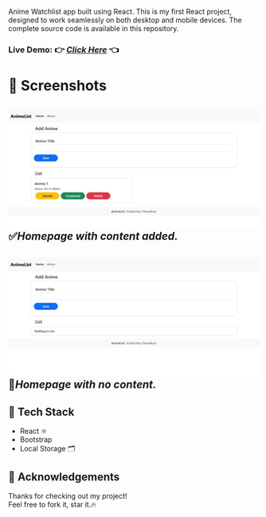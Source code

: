 Anime Watchlist app built using React. This is my first React project, designed to work seamlessly on both desktop and mobile devices.
The complete source code is available in this repository.

### Live Demo: 👉 *[Click Here](https://watchlistkushal.netlify.app/)* 👈

# 📸 Screenshots
![Visual Look of the project.](screenshots/Home.jpeg)
✅*Homepage with content added.*
---
![Visual Look of the project when No Titles are added.](screenshots/Home_NoList.jpeg)
🚫*Homepage with no content.*
---

## 🔧 Tech Stack
- React ⚛️
- Bootstrap 
- Local Storage 🗂️

## 🙏 Acknowledgements
Thanks for checking out my project!  
Feel free to fork it, star it.🔥
